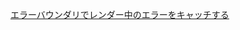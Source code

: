 [エラーバウンダリでレンダー中のエラーをキャッチする](https://ja.react.dev/reference/react/Component#catching-rendering-errors-with-an-error-boundary)